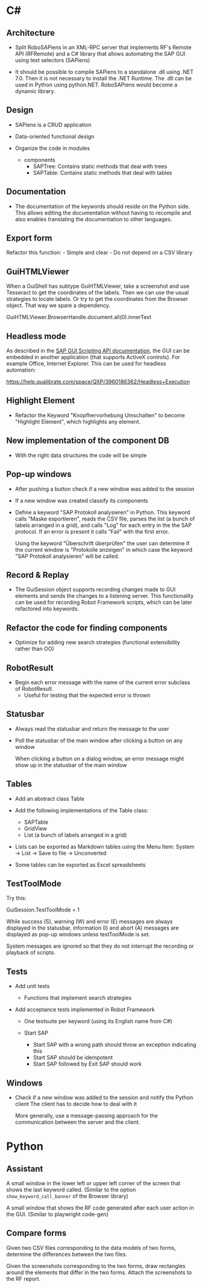# C#

## Architecture

- Split RoboSAPiens in an XML-RPC server that implements RF's Remote API (RFRemote)
  and a C# library that allows automating the SAP GUI using text selectors (SAPiens)

- It should be possible to compile SAPiens to a standalone .dll using .NET 7.0. Then
  it is not necessary to install the .NET Runtime. The .dll can be used in Python using
  python.NET. RoboSAPiens would become a dynamic library.


## Design

- SAPiens is a CRUD application

- Data-oriented functional design

- Organize the code in modules
  - components
    - SAPTree: Contains static methods that deal with trees
    - SAPTable: Contains static methods that deal with tables


## Documentation

- The documentation of the keywords should reside on the Python side. This allows editing the documentation without having to recompile and also enables translating the documentation to other languages.


## Export form

Refactor this function:
    - Simple and clear
    - Do not depend on a CSV library


## GuiHTMLViewer

When a GuiShell has subtype GuiHTMLViewer, take a screenshot and use Tesseract to get the coordinates of the labels. Then we can use the usual strategies to locate labels. Or try to get the coordinates from the Browser object. That way we spare a dependency.

GuiHTMLViewer.BrowserHandle.document.all(0).innerText


## Headless mode

As described in the [SAP GUI Scripting API documentation](https://www.synactive.com/download/sap%20gui%20scripting/sap%20gui%20scripting%20api.pdf), the GUI can be embedded in another application (that supports ActiveX controls). For example Office, Internet Explorer. This can be used for headless automation:

https://help.qualibrate.com/space/QXP/3960186362/Headless+Execution


## Highlight Element

- Refactor the Keyword "Knopfhervorhebung Umschalten" to become "Highlight Element", which highlights any element.


## New implementation of the component DB

- With the right data structures the code will be simple


## Pop-up windows

- After pushing a button check if a new window was added to the session

- If a new window was created classify its components

- Define a keyword "SAP Protokoll analysieren" in Python.
  This keyword calls "Maske exportieren", reads the CSV file,
  parses the list (a bunch of labels arranged in a grid),
  and calls "Log" for each entry in the the SAP protocol.
  If an error is present it calls "Fail" with the first error.

  Using the keyword "Überschrift überprüfen" the user can 
  determine if the current window is "Protokolle anzeigen" 
  in which case the keyword "SAP Protokoll analysieren" will
  be called.


## Record & Replay

- The GuiSession object supports recording changes made to GUI elements and sends the changes to a listening server.
  This functionality can be used for recording Robot Framework scripts, which can be later refactored into keywords. 


## Refactor the code for finding components

- Optimize for adding new search strategies (functional extensibility rather than OO)


## RobotResult

- Begin each error message with the name of the current error subclass of RobotResult.
   - Useful for testing that the expected error is thrown


## Statusbar

- Always read the statusbar and return the message to the user

- Poll the statusbar of the main window after clicking a button on any window

  When clicking a button on a dialog window, an error message might
  show up in the statusbar of the main window


## Tables

- Add an abstract class Table

- Add the following implementations of the Table class:
  - SAPTable
  - GridView
  - List (a bunch of labels arranged in a grid)

- Lists can be exported as Markdown tables using the Menu Item: 
  System -> List -> Save to file -> Unconverted

- Some tables can be exported as Excel spreadsheets


## TestToolMode

Try this:

GuiSession.TestToolMode = 1

While success (S), warning (W) and error (E) messages are always displayed
in the statusbar, information (I) and abort (A) messages are displayed as pop-up
windows unless testToolMode is set. 

System messages are ignored so that they do not interrupt the recording or
playback of scripts.


## Tests

- Add unit tests
  - Functions that implement search strategies

- Add acceptance tests implemented in Robot Framework
  - One testsuite per keyword (using its English name from C#)

  - Start SAP
    - Start SAP with a wrong path should throw an exception indicating this
    - Start SAP should be idempotent
    - Start SAP followed by Exit SAP should work


## Windows

- Check if a new window was added to the session and notify the Python client
  The client has to decide how to deal with it

  More generally, use a message-passing approach for the communication between
  the server and the client.


# Python

## Assistant

A small window in the lower left or upper left corner of the screen that shows the last keyword called. (Similar to the option `show_keyword_call_banner` of the Browser library)

A small window that shows the RF code generated after each user action in the GUI. (Similar to playwright code-gen)

## Compare forms

Given two CSV files corresponding to the data models of two forms,
determine the differences between the two files.

Given the screenshots corresponding to the two forms, draw rectangles
around the elements that differ in the two forms. Attach the screenshots
to the RF report.

